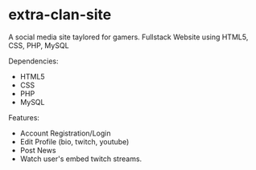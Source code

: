 # extra-clan-site

A social media site taylored for gamers. Fullstack Website using HTML5, CSS, PHP, MySQL

Dependencies:
- HTML5
- CSS
- PHP
- MySQL

Features:
- Account Registration/Login
- Edit Profile (bio, twitch, youtube)
- Post News
- Watch user's embed twitch streams.
